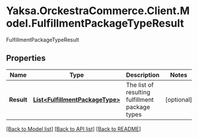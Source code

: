 # Yaksa.OrckestraCommerce.Client.Model.FulfillmentPackageTypeResult
FulfillmentPackageTypeResult

## Properties

Name | Type | Description | Notes
------------ | ------------- | ------------- | -------------
**Result** | [**List&lt;FulfillmentPackageType&gt;**](FulfillmentPackageType.md) | The list of resulting fulfillment package types | [optional] 

[[Back to Model list]](../README.md#documentation-for-models) [[Back to API list]](../README.md#documentation-for-api-endpoints) [[Back to README]](../README.md)

